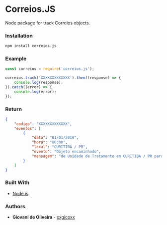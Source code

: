 # Correios.JS
Node package for track Correios objects.

### Installation
````bash
npm install correios.js
````

### Example
```javascript
const correios = require('correios.js');

correios.track('XXXXXXXXXXXXX').then((response) => {
    console.log(response);
}).catch((error) => {
    console.log(error);
});
```

### Return
```json
{
    "codigo": "XXXXXXXXXXXXX",
    "eventos": [
        {
            "data": "01/01/2019",
            "hora": "00:00",
            "local": "CURITIBA / PR",
            "evento": "Objeto encaminhado",
            "mensagem": "de Unidade de Tratamento em CURITIBA / PR para Agência dos Correios em Mariopolis / PR"
        }
    ]
}
```

### Built With
* [Node.js](https://nodejs.org/en/)

### Authors
* **Giovani de Oliveira** - [xxgicoxx](https://github.com/xxgicoxx)